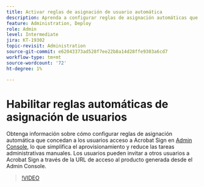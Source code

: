 ```yaml
---
title: Activar reglas de asignación de usuario automática
description: Aprenda a configurar reglas de asignación automáticas que concedan a los usuarios acceso a Acrobat Sign en el Admin Console
feature: Administration, Deploy
role: Admin
level: Intermediate
jira: KT-19302
topic-revisit: Administration
source-git-commit: e62043373ad528f7ee22b8a14d28ffe9303a6cd7
workflow-type: tm+mt
source-wordcount: '72'
ht-degree: 1%

---
```


# Habilitar reglas automáticas de asignación de usuarios

Obtenga información sobre cómo configurar reglas de asignación automática que concedan a los usuarios acceso a Acrobat Sign en [Admin Console](https://adminconsole.adobe.com/), lo que simplifica el aprovisionamiento y reduce las tareas administrativas manuales. Los usuarios pueden invitar a otros usuarios a Acrobat Sign a través de la URL de acceso al producto generada desde el Admin Console.

>[!VIDEO](https://video.tv.adobe.com/v/3475287?quality=12&learn=on&hidetitle=true&captions=spa)